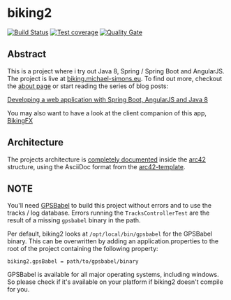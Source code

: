 # biking2

[![Build Status](https://travis-ci.org/michael-simons/biking2.svg?branch=public)](https://travis-ci.org/michael-simons/biking2) [![Test coverage](https://sonarqube.com/api/badges/measure?key=eu.michael-simons:biking2&metric=coverage)](https://sonarqube.com/dashboard/index/eu.michael-simons:biking2) [![Quality Gate](https://sonarqube.com/api/badges/gate?key=eu.michael-simons:biking2&metric=coverage)](https://sonarqube.com/dashboard/index/eu.michael-simons:biking2)

## Abstract

This is a project where i try out Java 8, Spring / Spring Boot and AngularJS. The project is live at [biking.michael-simons.eu][1]. To find out more, checkout the [about page][2] or start reading the series of blog posts:

[Developing a web application with Spring Boot, AngularJS and Java 8][3]

You may also want to have a look at the client companion of this app, [BikingFX][4]

## Architecture 

The projects architecture is [completely documented][6] inside the [arc42][7] structure, using the AsciiDoc format from the [arc42-template][8].

## NOTE

You'll need [GPSBabel][5] to build this project without errors and to use the tracks / log database. Errors running the `TracksControllerTest` are the result of a missing `gpsbabel` binary in the path.

Per default, biking2 looks at `/opt/local/bin/gpsbabel` for the GPSBabel binary. This can be overwritten by adding an application.properties to the root of the project containing the following property:

    biking2.gpsBabel = path/to/gpsbabel/binary

GPSBabel is available for all major operating systems, including windows. So please check if it's available on your platform if biking2 doesn't compile for you.

[1]: http://biking.michael-simons.eu
[2]: http://biking.michael-simons.eu/about
[3]: http://info.michael-simons.eu/2014/02/20/developing-a-web-application-with-spring-boot-angularjs-and-java-8/
[4]: https://github.com/michael-simons/bikingFX
[5]: http://www.gpsbabel.org
[6]: http://biking.michael-simons.eu/docs/index.html
[7]: http://arc42.de
[8]: https://github.com/arc42/arc42-template
